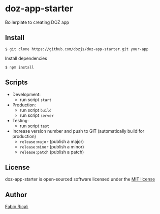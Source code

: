 # doz-app-starter
Boilerplate to creating DOZ app

## Install
```
$ git clone https://github.com/dozjs/doz-app-starter.git your-app
```

Install dependencies
```
$ npm install
```

## Scripts
- Development:
    - run script `start`
- Production:
    - run script `build`
    - run script `server`
- Testing:
    - run script `test`
- Increase version number and push to GIT (automatically build for production)
    - `release:major` (publish a major)
    - `release:minor` (publish a minor)
    - `release:patch` (publish a patch)

## License
doz-app-starter is open-sourced software licensed under the <a target="_blank" href="http://opensource.org/licenses/MIT">MIT license</a>

## Author
<a target="_blank" href="http://rica.li">Fabio Ricali</a>